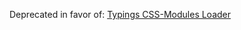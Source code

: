 Deprecated in favor of: [Typings CSS-Modules Loader](https://github.com/Jimdo/typings-for-css-modules-loader)
